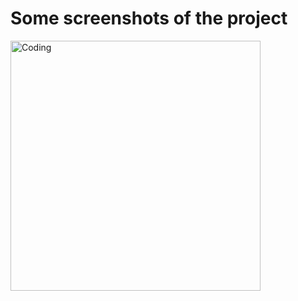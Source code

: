 
<h1>Some screenshots of the project</h1>

<img align="center" alt="Coding" width="400" src="https://drive.google.com/uc?id=1U2I5rM9tL6sFZSoXXh8CeFGUb868H05d">
